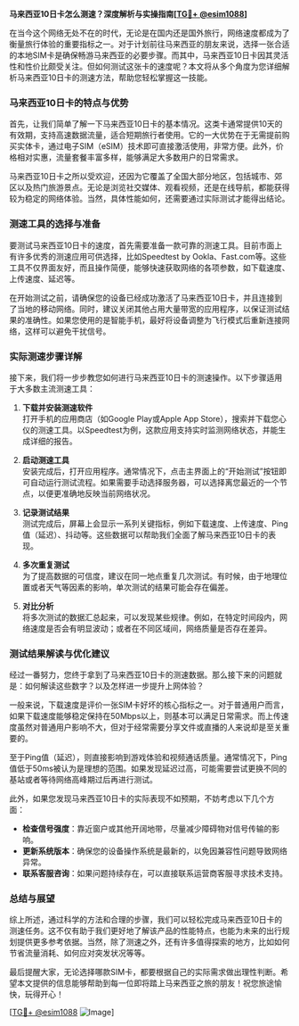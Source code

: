 **马来西亚10日卡怎么测速？深度解析与实操指南[[TG💪+ @esim1088](https://t.me/s/esim1088)]**

在当今这个网络无处不在的时代，无论是在国内还是国外旅行，网络速度都成为了衡量旅行体验的重要指标之一。对于计划前往马来西亚的朋友来说，选择一张合适的本地SIM卡是确保畅游马来西亚的必要步骤。而其中，马来西亚10日卡因其灵活性和性价比颇受关注。但如何测试这张卡的速度呢？本文将从多个角度为您详细解析马来西亚10日卡的测速方法，帮助您轻松掌握这一技能。

### 马来西亚10日卡的特点与优势

首先，让我们简单了解一下马来西亚10日卡的基本情况。这类卡通常提供10天的有效期，支持高速数据流量，适合短期旅行者使用。它的一大优势在于无需提前购买实体卡，通过电子SIM（eSIM）技术即可直接激活使用，非常方便。此外，价格相对实惠，流量套餐丰富多样，能够满足大多数用户的日常需求。

马来西亚10日卡之所以受欢迎，还因为它覆盖了全国大部分地区，包括城市、郊区以及热门旅游景点。无论是浏览社交媒体、观看视频，还是在线导航，都能获得较为稳定的网络体验。当然，具体性能如何，还需要通过实际测试才能得出结论。

### 测速工具的选择与准备

要测试马来西亚10日卡的速度，首先需要准备一款可靠的测速工具。目前市面上有许多优秀的测速应用可供选择，比如Speedtest by Ookla、Fast.com等。这些工具不仅界面友好，而且操作简便，能够快速获取网络的各项参数，如下载速度、上传速度、延迟等。

在开始测试之前，请确保您的设备已经成功激活了马来西亚10日卡，并且连接到了当地的移动网络。同时，建议关闭其他占用大量带宽的应用程序，以保证测试结果的准确性。如果您使用的是智能手机，最好将设备调整为飞行模式后重新连接网络，这样可以避免干扰信号。

### 实际测速步骤详解

接下来，我们将一步步教您如何进行马来西亚10日卡的测速操作。以下步骤适用于大多数主流测速工具：

1. **下载并安装测速软件**  
   打开手机的应用商店（如Google Play或Apple App Store），搜索并下载您心仪的测速工具。以Speedtest为例，这款应用支持实时监测网络状态，并能生成详细的报告。

2. **启动测速工具**  
   安装完成后，打开应用程序。通常情况下，点击主界面上的“开始测试”按钮即可自动运行测试流程。如果需要手动选择服务器，可以选择离您最近的一个节点，以便更准确地反映当前网络状况。

3. **记录测试结果**  
   测试完成后，屏幕上会显示一系列关键指标，例如下载速度、上传速度、Ping值（延迟）、抖动等。这些数据可以帮助我们全面了解马来西亚10日卡的表现。

4. **多次重复测试**  
   为了提高数据的可信度，建议在同一地点重复几次测试。有时候，由于地理位置或者天气等因素的影响，单次测试的结果可能会存在偏差。

5. **对比分析**  
   将多次测试的数据汇总起来，可以发现某些规律。例如，在特定时间段内，网络速度是否会有明显波动；或者在不同区域间，网络质量是否存在差异。

### 测试结果解读与优化建议

经过一番努力，您终于拿到了马来西亚10日卡的测速数据。那么接下来的问题就是：如何解读这些数字？以及怎样进一步提升上网体验？

一般来说，下载速度是评价一张SIM卡好坏的核心指标之一。对于普通用户而言，如果下载速度能够稳定保持在50Mbps以上，则基本可以满足日常需求。而上传速度虽然对普通用户影响不大，但对于经常需要分享文件或直播的人来说却是至关重要的。

至于Ping值（延迟），则直接影响到游戏体验和视频通话质量。通常情况下，Ping值低于50ms被认为是理想的范围。如果发现延迟过高，可能需要尝试更换不同的基站或者等待网络高峰期过后再进行测试。

此外，如果您发现马来西亚10日卡的实际表现不如预期，不妨考虑以下几个方面：

- **检查信号强度**：靠近窗户或其他开阔地带，尽量减少障碍物对信号传输的影响。
- **更新系统版本**：确保您的设备操作系统是最新的，以免因兼容性问题导致网络异常。
- **联系客服咨询**：如果问题持续存在，可以直接联系运营商客服寻求技术支持。

### 总结与展望

综上所述，通过科学的方法和合理的步骤，我们可以轻松完成马来西亚10日卡的测速任务。这不仅有助于我们更好地了解该产品的性能特点，也能为未来的出行规划提供更多参考依据。当然，除了测速之外，还有许多值得探索的地方，比如如何节省流量消耗、如何应对突发状况等等。

最后提醒大家，无论选择哪款SIM卡，都要根据自己的实际需求做出理性判断。希望本文提供的信息能够帮助到每一位即将踏上马来西亚之旅的朋友！祝您旅途愉快，玩得开心！

[[TG💪+ @esim1088](https://t.me/s/esim1088) ![Image](https://i.postimg.cc/4NQfJmqS/Snipaste-2025-05-13-00-14-12.png)]